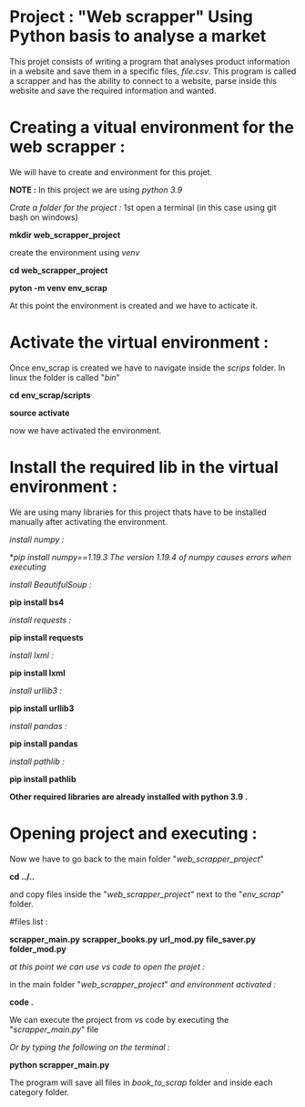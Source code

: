 # Project : "Web scrapper"  Using Python basis to analyse a market
This projet consists of writing a program that analyses product information in a website and save them in a specific files, *file.csv*.
This program is called a scrapper and has the ability to connect to a website, parse inside this website and save the required information and wanted.

# Creating a vitual environment for the web scrapper :
We will have to create and environment for this projet.

**NOTE :** In this project we are using *python 3.9*

*Crate a folder for the project :*
1st open a terminal (in this case using git bash on windows)

**mkdir web_scrapper_project**

create the environment using *venv*

**cd web_scrapper_project**

**pyton -m venv env_scrap**

At this point the environment is created and we have to acticate it.

# Activate the virtual environment :
Once env_scrap is created we have to navigate inside the *scrips* folder. In linux the folder is called "*bin*"

**cd env_scrap/scripts**

**source activate**

now we have activated the environment.

# Install the required lib in the virtual environment :
We are using many libraries for this project thats have to be installed manually after activating the environment.

*install numpy :*

**pip install numpy==1.19.3*  *The version 1.19.4 of numpy causes errors when executing*

*install BeautifulSoup :*

**pip install bs4**

*install requests :*

**pip install requests**

*install lxml :*

**pip install lxml**

*install urllib3 :*

**pip install urllib3**

*install pandas :*

**pip install pandas**

*install pathlib :*

**pip install pathlib**



**Other required libraries are already installed with python 3.9 .**

# Opening project and executing :

Now we have to go back to the main folder "*web_scrapper_project*"

**cd ../..**

and copy files inside the "*web_scrapper_project*" next to the "*env_scrap*" folder.

#files list :

**scrapper_main.py**
**scrapper_books.py**
**url_mod.py**
**file_saver.py**
**folder_mod.py**

*at this point we can use vs code to open the projet :*

in the main folder "*web_scrapper_project*"
*and environment activated :*

**code .**

We can execute the project from vs code by executing the "*scrapper_main.py*" file

*Or by typing the following on the terminal :*

**python scrapper_main.py**


The program will save all files in *book_to_scrap* folder and inside each category folder.














